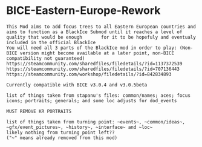 # BICE-Eastern-Europe-Rework
	This Mod aims to add focus trees to all Eastern European countries and aims to function as a BlackIce Submod until it reaches a level of quality that would be enough   	for it to be hopefuly and eventualy included in the official BlackIce
	You will need all 3 parts of the BlackIce mod in order to play: (Non-BICE version might become available at a later point, non-BICE compatibility not guaranteed)
	https://steamcommunity.com/sharedfiles/filedetails/?id=1137372539
	https://steamcommunity.com/sharedfiles/filedetails/?id=707136443
	https://steamcommunity.com/workshop/filedetails/?id=842834893
	
	Currently compatible with BICE v3.0.4 and v3.0.5beta

	list of things taken from stapanu's files: common/names; aces; focus icons; portraits; generals; and some loc adjusts for dod_events
	
	MUST REMOVE KR PORTRAITS
	
	list of things taken from turning point: ~events~, ~common/ideas~, ~gfx/event_pictures~, ~history~, ~interface~ and ~loc~ 
	likely nothing from turning point left??
	("~" means already removed from this mod)
